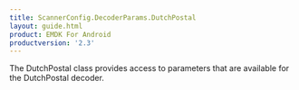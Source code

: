 ```yaml
---
title: ScannerConfig.DecoderParams.DutchPostal
layout: guide.html
product: EMDK For Android
productversion: '2.3'
---
```


The DutchPostal class provides access to parameters that are
 available for the DutchPostal decoder.










